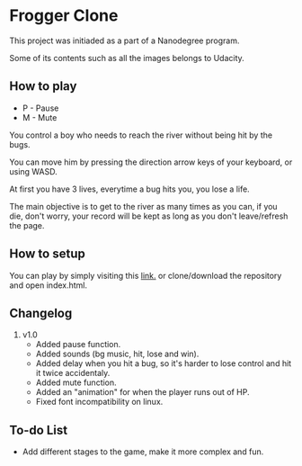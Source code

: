 # Frogger Clone

This project was initiaded as a part of a Nanodegree program.

Some of its contents such as all the images belongs to Udacity.

## How to play

- P - Pause
- M - Mute

You control a boy who needs to reach the river without being hit by the bugs. 

You can move him by pressing the direction arrow keys of your keyboard, or using WASD.

At first you have 3 lives, everytime a bug hits you, you lose
a life.

The main objective is to get to the river as many times as you
can, if you die, don't worry, your record will be kept as long as you don't leave/refresh the page.

## How to setup

You can play by simply visiting this [link.](https://leodlca.github.io/frogger-clone)
or clone/download the repository and open index.html.

## Changelog

1. v1.0
	- Added pause function.
	- Added sounds (bg music, hit, lose and win).
	- Added delay when you hit a bug, so it's harder to lose control and hit it twice accidentaly.
	- Added mute function.
	- Added an "animation" for when the player runs out of HP.
	- Fixed font incompatibility on linux.

## To-do List

- Add different stages to the game, make it more complex and fun.
